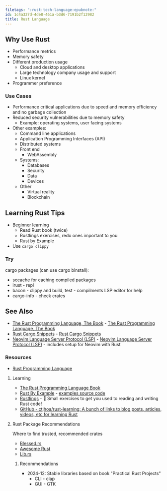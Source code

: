 ```yaml
---
filetags: ":rust:tech:language:epubnote:"
id: 1c4a327d-4de8-461a-b3d6-7191b2f12982
title: Rust Language
---
```


## Why Use Rust

- Performance metrics
- Memory safety
- Different production usage
  - Cloud and desktop applications
  - Large technology company usage and support
  - Linux kernel
- Programmer preference

### Use Cases

- Performance critical applications due to speed and memory efficiency
  and no garbage collection
- Reduced security vulnerabilities due to memory safety
  - Example: operating systems, user facing systems
- Other examples:
  - Command line applications
  - Application Programming Interfaces (API)
  - Distributed systems
  - Front end
    - WebAssembly
  - Systems:
    - Databases
    - Security
    - Data
    - Devices
  - Other
    - Virtual reality
    - Blockchain

## Learning Rust Tips

- Beginner learning
  - Read Rust book (twice)
  - Rustlings exercises, redo ones important to you
  - Rust by Example
- Use `cargo clippy`

### Try

cargo packages (can use cargo binstall):

- sccache for caching compiled packages
- irust - repl
- bacon - clippy and build, test - compilments LSP editor for help
- cargo-info - check crates

## See Also

- [The Rust Programming Language, The
  Book](005-1-Tech-Rust-Programming-Book.md) - [The Rust Programming
  Language, The Book](id:e130960f-bd15-4667-9625-acf1c2a8abc4)
- [Rust Cargo Snippets](005-Computer-Snippets-rust-cargo.md) - [Rust
  Cargo Snippets](id:92688ec0-8523-4171-88c2-337e34693607)
- [Neovim Language Server Protocol (LSP)](005-Tech-Vim-Neovim-LSP.md) -
  [Neovim Language Server Protocol
  (LSP)](id:2a279ca1-8291-45e0-889d-26ec8063e535) - includes setup for
  Neovim with Rust

### Resources

- [Rust Programming Language](https://www.rust-lang.md/)

1.  Learning

    - [The Rust Programming Language
      Book](https://doc.rust-lang.md/book/)
    - [Rust By Example](https://doc.rust-lang.md/rust-by-example/) -
      [examples source
      code](https://github.com/rust-lang/rust-by-example)
    - [Rustlings](https://github.com/rust-lang/rustlings) - 🦀 Small
      exercises to get you used to reading and writing Rust code!
    - [GitHub - ctjhoa/rust-learning: A bunch of links to blog posts,
      articles, videos, etc for learning
      Rust](https://github.com/ctjhoa/rust-learning)

2.  Rust Package Recommendations

    Where to find trusted, recommended crates

    - [Blessed.rs](https://blessed.rs/)
    - [Awesome Rust](https://github.com/rust-unofficial/awesome-rust)
    - [Lib.rs](https://lib.rs/)

    1.  Recommendations

        - 2024-12: Stable libraries based on book "Practical Rust
          Projects"
          - CLI - clap
          - GUI - GTK
